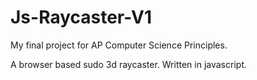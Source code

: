 # Js-Raycaster-V1

My final project for AP Computer Science Principles.

A browser based sudo 3d raycaster. Written in javascript.
